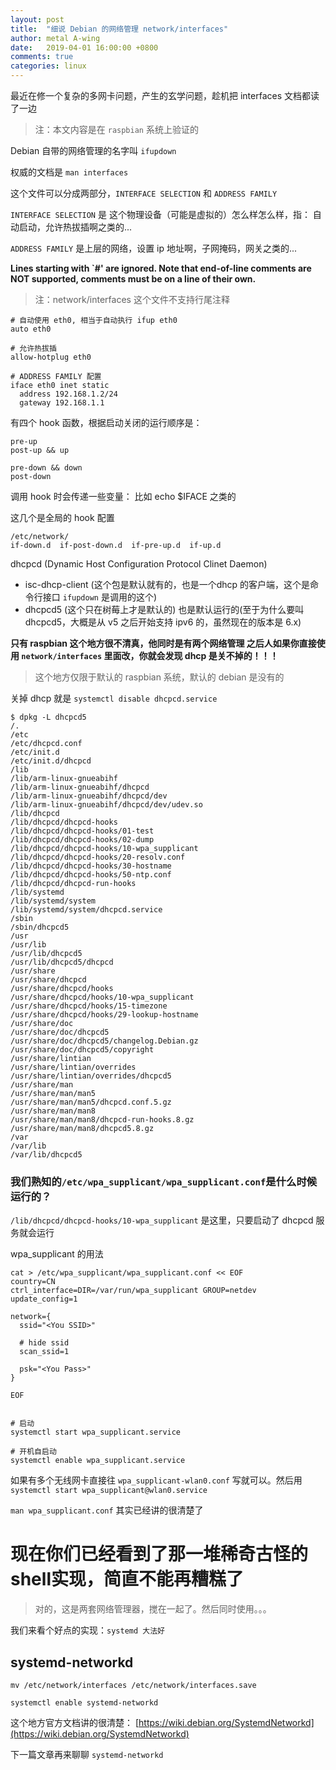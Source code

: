 ```yaml
---
layout: post
title:  "细说 Debian 的网络管理 network/interfaces"
author: metal A-wing
date:   2019-04-01 16:00:00 +0800
comments: true
categories: linux
---
```


最近在修一个复杂的多网卡问题，产生的玄学问题，趁机把 interfaces 文档都读了一边

> 注：本文内容是在 `raspbian` 系统上验证的

Debian 自带的网络管理的名字叫 `ifupdown`

权威的文档是 `man interfaces`

这个文件可以分成两部分，`INTERFACE SELECTION` 和 `ADDRESS FAMILY`

`INTERFACE SELECTION` 是 这个物理设备（可能是虚拟的）怎么样怎么样，指： 自动启动，允许热拔插啊之类的...

`ADDRESS FAMILY` 是上层的网络，设置 ip 地址啊，子网掩码，网关之类的...

**Lines starting with `#' are ignored. Note that end-of-line comments are NOT supported, comments must be on a line of their own.**
> 注：network/interfaces 这个文件不支持行尾注释


```
# 自动使用 eth0, 相当于自动执行 ifup eth0
auto eth0

# 允许热拔插
allow-hotplug eth0

# ADDRESS FAMILY 配置
iface eth0 inet static
  address 192.168.1.2/24
  gateway 192.168.1.1
```

有四个 hook 函数，根据启动关闭的运行顺序是：
```
pre-up
post-up && up

pre-down && down
post-down
```
调用 hook 时会传递一些变量：
比如 echo $IFACE 之类的


这几个是全局的 hook 配置
```
/etc/network/
if-down.d  if-post-down.d  if-pre-up.d  if-up.d
```

dhcpcd (Dynamic Host Configuration Protocol Clinet Daemon)
- isc-dhcp-client (这个包是默认就有的，也是一个dhcp 的客户端，这个是命令行接口 `ifupdown` 是调用的这个)
- dhcpcd5 (这个只在树莓上才是默认的) 也是默认运行的(至于为什么要叫dhcpcd5，大概是从 v5 之后开始支持 ipv6 的，虽然现在的版本是 6.x)

**只有 raspbian 这个地方很不清真，他同时是有两个网络管理 之后人如果你直接使用 `network/interfaces` 里面改，你就会发现 dhcp 是关不掉的！！！**

> 这个地方仅限于默认的 raspbian 系统，默认的 debian 是没有的

关掉 dhcp 就是 `systemctl disable dhcpcd.service`

```shell
$ dpkg -L dhcpcd5
/.
/etc
/etc/dhcpcd.conf
/etc/init.d
/etc/init.d/dhcpcd
/lib
/lib/arm-linux-gnueabihf
/lib/arm-linux-gnueabihf/dhcpcd
/lib/arm-linux-gnueabihf/dhcpcd/dev
/lib/arm-linux-gnueabihf/dhcpcd/dev/udev.so
/lib/dhcpcd
/lib/dhcpcd/dhcpcd-hooks
/lib/dhcpcd/dhcpcd-hooks/01-test
/lib/dhcpcd/dhcpcd-hooks/02-dump
/lib/dhcpcd/dhcpcd-hooks/10-wpa_supplicant
/lib/dhcpcd/dhcpcd-hooks/20-resolv.conf
/lib/dhcpcd/dhcpcd-hooks/30-hostname
/lib/dhcpcd/dhcpcd-hooks/50-ntp.conf
/lib/dhcpcd/dhcpcd-run-hooks
/lib/systemd
/lib/systemd/system
/lib/systemd/system/dhcpcd.service
/sbin
/sbin/dhcpcd5
/usr
/usr/lib
/usr/lib/dhcpcd5
/usr/lib/dhcpcd5/dhcpcd
/usr/share
/usr/share/dhcpcd
/usr/share/dhcpcd/hooks
/usr/share/dhcpcd/hooks/10-wpa_supplicant
/usr/share/dhcpcd/hooks/15-timezone
/usr/share/dhcpcd/hooks/29-lookup-hostname
/usr/share/doc
/usr/share/doc/dhcpcd5
/usr/share/doc/dhcpcd5/changelog.Debian.gz
/usr/share/doc/dhcpcd5/copyright
/usr/share/lintian
/usr/share/lintian/overrides
/usr/share/lintian/overrides/dhcpcd5
/usr/share/man
/usr/share/man/man5
/usr/share/man/man5/dhcpcd.conf.5.gz
/usr/share/man/man8
/usr/share/man/man8/dhcpcd-run-hooks.8.gz
/usr/share/man/man8/dhcpcd5.8.gz
/var
/var/lib
/var/lib/dhcpcd5

```
### 我们熟知的`/etc/wpa_supplicant/wpa_supplicant.conf`是什么时候运行的？

`/lib/dhcpcd/dhcpcd-hooks/10-wpa_supplicant` 是这里，只要启动了 dhcpcd 服务就会运行

wpa_supplicant 的用法

```shell
cat > /etc/wpa_supplicant/wpa_supplicant.conf << EOF
country=CN
ctrl_interface=DIR=/var/run/wpa_supplicant GROUP=netdev
update_config=1

network={
  ssid="<You SSID>"

  # hide ssid
  scan_ssid=1

  psk="<You Pass>"
}

EOF


# 启动
systemctl start wpa_supplicant.service

# 开机自启动
systemctl enable wpa_supplicant.service
```

如果有多个无线网卡直接往 `wpa_supplicant-wlan0.conf` 写就可以。然后用 `systemctl start wpa_supplicant@wlan0.service`


`man wpa_supplicant.conf` 其实已经讲的很清楚了


# **现在你们已经看到了那一堆稀奇古怪的shell实现，简直不能再糟糕了**

> 对的，这是两套网络管理器，搅在一起了。然后同时使用。。。

我们来看个好点的实现：`systemd 大法好`

## systemd-networkd
```shell
mv /etc/network/interfaces /etc/network/interfaces.save

systemctl enable systemd-networkd
```

这个地方官方文档讲的很清楚： [https://wiki.debian.org/SystemdNetworkd](https://wiki.debian.org/SystemdNetworkd)


下一篇文章再来聊聊 `systemd-networkd`

